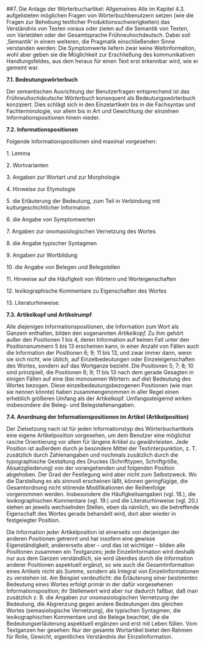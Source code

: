 ##7\. Die Anlage der Wörterbuchartikel: Allgemeines
Alle im Kapitel 4.3\. aufgelisteten möglichen Fragen von Wörterbuchbenutzern setzen (wie die Fragen zur Behebung textlicher Produktionsschwierigkeiten) das Verständnis von Texten voraus oder zielen auf die Semantik von Texten, von Varietäten oder der Gesamtsprache Frühneuhochdeutsch. Dabei soll ‚Semantik‘ in einem weiteren, die Pragmatik einschließenden Sinne verstanden werden: Die Symptomwerte liefern zwar keine Weltinformation, wohl aber geben sie die Möglichkeit zur Erschließung des kommunikativen Handlungsfeldes, aus dem heraus für einen Text erst erkennbar wird, wie er gemeint war.

**7.1\. Bedeutungswörterbuch**

Der semantischen Ausrichtung der Benutzerfragen entsprechend ist das _Frühneuhochdeutsche Wörterbuch_ konsequent als Bedeutungswörterbuch konzipiert. Dies schlägt sich in den Einzelartikeln bis in die Fachsyntax und Fachterminologie, vor allem bis in Art und Gewichtung der einzelnen Informationspositionen hinein nieder.

**7.2\. Informationspositionen**

Folgende Informationspositionen sind maximal vorgesehen:

1\. Lemma

2\. Wortvarianten

3\. Angaben zur Wortart und zur Morphologie

4\. Hinweise zur Etymologie

5\. die Erläuterung der Bedeutung, zum Teil in Verbindung mit kulturgeschichtlicher Information

6\. die Angabe von Symptomwerten

7\. Angaben zur onomasiologischen Vernetzung des Wortes

8\. die Angabe typischer Syntagmen

9\. Angaben zur Wortbildung

10\. die Angabe von Belegen und Belegstellen

11\. Hinweise auf die Häufigkeit von Wörtern und Worteigenschaften

12\. lexikographische Kommentare zu Eigenschaften des Wortes

13\. Literaturhinweise.

**7.3\. Artikelkopf und Artikelrumpf**

Alle diejenigen Informationspositionen, die Information zum Wort als Ganzem enthalten, bilden den sogenannten _Artikelkopf._ Zu ihm gehört außer den Positionen 1 bis 4, deren Information auf keinen Fall unter den Positionsnummern 5 bis 13 erscheinen kann, in einer Anzahl von Fällen auch die Information der Positionen 6; 9; 11 bis 13, und zwar immer dann, wenn sie sich nicht, wie üblich, auf Einzelbedeutungen oder Einzeleigenschaften des Wortes, sondern auf das Wortganze bezieht. Die Positionen 5; 7; 8; 10 sind prinzipiell, die Positionen 6; 9; 11 bis 13 nach dem gerade Gesagten in einigen Fällen auf eine (bei monosemen Wörtern: auf die) Bedeutung des Wortes bezogen. Diese einzelbedeutungsbezogenen Positionen (wie man sie nennen könnte) haben zusammengenommen in aller Regel einen erheblich größeren Umfang als der Artikelkopf. Umfangssteigernd wirken insbesondere die Beleg- und Belegstellenangaben.

**7.4\. Anordnung der Informationspositionen im Artikel (Artikelposition)**

Der Zielsetzung nach ist für jeden Informationstyp des Wörterbuchartikels eine eigene Artikelposition vorgesehen, um dem Benutzer eine möglichst rasche Orientierung vor allem für längere Artikel zu gewährleisten. Jede Position ist außerdem durch je besondere Mittel der Textinterpunktion, z. T. zusätzlich durch Zahlenangaben und nochmals zusätzlich durch die typographische Gestaltung des Druckes (Schrifttypen, Schriftgröße, Absatzgliederung) von der vorangehenden und folgenden Position abgehoben. Der Grad der Festlegung wird aber nicht zum Selbstzweck. Wo die Darstellung es als sinnvoll erscheinen läßt, können geringfügige, die Gesamtordnung nicht störende Modifikationen der Reihenfolge vorgenommen werden. Insbesondere die Häufigkeitsangaben (vgl. 18.), die lexikographischen Kommentare (vgl. 19.) und die Literaturhinweise (vgl. 20.) stehen an jeweils wechselnden Stellen, eben da nämlich, wo die betreffende Eigenschaft des Wortes gerade behandelt wird, dort aber wieder in festgelegter Position.

Die Information jeder Artikelposition ist einerseits von derjenigen der anderen Positionen getrennt und hat insofern eine gewisse Eigenständigkeit; andererseits aber – und das ist wichtiger – bilden alle Positionen zusammen ein Textganzes; jede Einzelinformation wird deshalb nur aus dem Ganzen verständlich, sie wird überdies durch die Information anderer Positionen aspektuell ergänzt, so wie auch die Gesamtinformation eines Artikels nicht als Summe, sondern als Integral von Einzelinformationen zu verstehen ist. Am Beispiel verdeutlicht: die Erläuterung einer bestimmten Bedeutung eines Wortes erfolgt primär in der dafür vorgesehenen Informationsposition; ihr Stellenwert wird aber nur dadurch faßbar, daß man zusätzlich z. B. die Angaben zur onomasiologischen Vernetzung der Bedeutung, die Abgrenzung gegen andere Bedeutungen des gleichen Wortes (semasiologische Vernetzung), die typischen Syntagmen, die lexikographischen Kommentare und die Belege beachtet, die die Bedeutungserläuterung aspektuell ergänzen und erst mit Leben füllen. Vom Textganzen her gesehen: Nur der gesamte Wortartikel bietet den Rahmen für Rolle, Gewicht, eigentliches Verständnis der Einzelinformation.